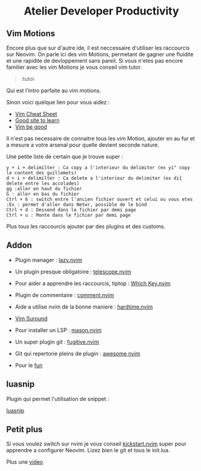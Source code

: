 <h1 align="center">Atelier Developer Productivity</h1>

## Vim Motions

Encore plus que sur d'autre ide, il est neccessaire d'utiliser les raccourcis sur Neovim.
On parle ici des vim Motions, permetant de gagner une fluidite et une rapidite de devloppement sans pareil.
Si vous n'etes pas encore familier avec les vim Motions je vous conseil vim tutor.
>:tutor

Qui est l'intro parfaite au vim motions.

Sinon voici quelque lien pour vous aidez :

- [Vim Cheat Sheet](https://vim.rtorr.com/)
- [Good site to learn](https://www.barbarianmeetscoding.com/boost-your-coding-fu-with-vscode-and-vim/moving-blazingly-fast-with-the-core-vim-motions/)
- [Vim be good](https://github.com/ThePrimeagen/vim-be-good) 

Il n'est pas necessaire de connaitre tous les vim Motion, ajouter en au fur et
a mesure a votre arsenal pour quelle devient seconde nature.

Une petite liste de certain que je trouve super :

    y + i + delimilter : Ca copy a l'interieur du delimiter (ex yi" copy le content des guillemets)
    d + i + delimilter : Ca delete a l'interieur du delimiter (ex di{ delete entre les accolades)
    gg :aller en haut du fichier
    G : aller en bas du fichier
    Ctrl + 6 : switch entre l'ancien fichier ouvert et celui ou vous etes
    :Ex : permet d'aller dans Netwr, possible de le bind
    Ctrl + d : Dessend dans le fichier par demi page
    Ctrl + u : Monte dans le fichier par demi page

Plus tous les raccourcis ajouter par des plugins et des customs.

## Addon

- Plugin manager : [lazy.nvim](https://github.com/folke/lazy.nvim)
- Un plugin presque obligatoire : [telescope.nvim](https://github.com/nvim-telescope/telescope.nvim)
- Pour aider a apprendre les raccourcis, tiptop : [Which Key.nvim](https://github.com/folke/which-key.nvim)
- Plugin de commentaire : [comment.nvim](https://github.com/numToStr/Comment.nvim)
- Aide a utilise nvim de la bonne maniere : [hardtime.nvim](https://github.com/m4xshen/hardtime.nvim)
- [Vim Suround](https://github.com/tpope/vim-surround)
- Pour installer un LSP : [mason.nvim](https://github.com/williamboman/mason.nvim)
- Un super plugin git : [fugitive.nvim](https://github.com/tpope/vim-fugitive?tab=readme-ov-file)

- Git qui repertorie pleins de plugin : [awesome nvim](https://github.com/rockerBOO/awesome-neovim)

- Pour le [fun](https://github.com/Eandrju/cellular-automaton.nvim)

## luasnip

Plugin qui permet l'utilisation de snippet :

[luasnip](https://github.com/L3MON4D3/LuaSnip)

## Petit plus

Si vous voulez switch sur nvim je vous conseil [kickstart.nvim](https://github.com/nvim-lua/kickstart.nvim)
super pour apprendre a configurer Neovim.
Lizez bien le git et tous le init.lua.

Plus une [video](https://www.youtube.com/watch?v=m8C0Cq9Uv9o)
